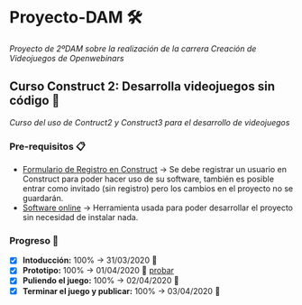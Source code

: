 # Proyecto-DAM 🛠️
_Proyecto de 2ºDAM sobre la realización de la carrera Creación de Videojuegos de Openwebinars_

## Curso Construct 2: Desarrolla videojuegos sin código 🚀
_Curso del uso de Contruct2 y Construct3 para el desarrollo de videojuegos_

### Pre-requisitos 📋
* [Formulario de Registro en Construct](https://www.construct.net/en/register?utm_campaign=C3Editor&utm_source=browser&utm_medium=r189.2&utm_term=RegisterAccount) -> Se debe registrar un usuario en Construct para poder hacer uso de su software, también es posible entrar como invitado (sin registro) pero los cambios en el proyecto no se guardarán.
* [Software online](https://editor.construct.net/) -> Herramienta usada para poder desarrollar el proyecto sin necesidad de instalar nada.

### Progreso 🚴
* [x] **Intoducción:** 100% -> 31/03/2020 📅
* [x] **Prototipo:** 100% -> 01/04/2020 📅 [probar](https://alejandromoreira-constuctprototype.netlify.com/)
* [x] **Puliendo el juego:** 100% -> 02/04/2020 📅
* [x] **Terminar el juego y publicar:** 100% -> 03/04/2020 📅
